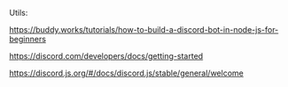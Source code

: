 Utils:

https://buddy.works/tutorials/how-to-build-a-discord-bot-in-node-js-for-beginners

https://discord.com/developers/docs/getting-started

https://discord.js.org/#/docs/discord.js/stable/general/welcome